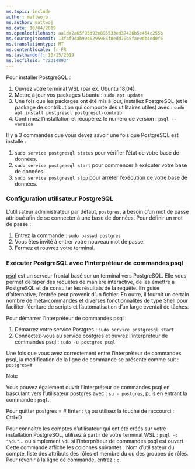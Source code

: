 ```yaml
---
ms.topic: include
author: mattwojo
ms.author: mattwoj
ms.date: 10/04/2019
ms.openlocfilehash: aa1da2a65f95d92e895533ed37426b5e454c255b
ms.sourcegitcommit: 13faf9dab9946295986f8edd79b5fae0db4ed0f6
ms.translationtype: MT
ms.contentlocale: fr-FR
ms.lasthandoff: 10/15/2019
ms.locfileid: "72314893"
---
```

Pour installer PostgreSQL :

1. Ouvrez votre terminal WSL (par ex. Ubuntu 18,04).
2. Mettre à jour vos packages Ubuntu : `sudo apt update`
3. Une fois que les packages ont été mis à jour, installez PostgreSQL (et le package de contribution qui comporte des utilitaires utiles) avec : `sudo apt install postgresql postgresql-contrib`
4. Confirmez l’installation et récupérez le numéro de version : `psql --version`

Il y a 3 commandes que vous devez savoir une fois que PostgreSQL est installé :

1. `sudo service postgresql status` pour vérifier l’état de votre base de données.
2. `sudo service postgresql start` pour commencer à exécuter votre base de données.
3. `sudo service postgresql stop` pour arrêter l’exécution de votre base de données.

### <a name="postgresql-user-setup"></a>Configuration utilisateur PostgreSQL

L’utilisateur administrateur par défaut, `postgres`, a besoin d’un mot de passe attribué afin de se connecter à une base de données. Pour définir un mot de passe :

1. Entrez la commande : `sudo passwd postgres`
2. Vous êtes invité à entrer votre nouveau mot de passe.
3. Fermez et rouvrez votre terminal.

### <a name="run-postgresql-with-psql-shell"></a>Exécuter PostgreSQL avec l’interpréteur de commandes psql

[psql](https://www.postgresql.org/docs/10/app-psql.html) est un serveur frontal basé sur un terminal vers PostgreSQL. Elle vous permet de taper des requêtes de manière interactive, de les émettre à PostgreSQL et de consulter les résultats de la requête. En guise d’alternative, l’entrée peut provenir d’un fichier. En outre, il fournit un certain nombre de méta-commandes et diverses fonctionnalités de type Shell pour faciliter l’écriture de scripts et l’automatisation d’un large éventail de tâches.

Pour démarrer l’interpréteur de commandes psql :

1. Démarrez votre service Postgres : `sudo service postgresql start`
2. Connectez-vous au service postgres et ouvrez l’interpréteur de commandes psql : `sudo -u postgres psql`

Une fois que vous avez correctement entré l’interpréteur de commandes psql, la modification de la ligne de commande se présente comme suit : `postgres=#`

> [!NOTE]
> Vous pouvez également ouvrir l’interpréteur de commandes psql en basculant vers l’utilisateur postgres avec : `su - postgres`, puis en entrant la commande : `psql`.

Pour quitter postgres = # Enter : `\q` ou utilisez la touche de raccourci : Ctrl+D

Pour connaître les comptes d’utilisateur qui ont été créés sur votre installation PostgreSQL, utilisez à partir de votre terminal WSL : `psql -c "\du"`... ou simplement `\du` si l’interpréteur de commandes psql est ouvert. Cette commande affiche les colonnes suivantes : Nom d’utilisateur du compte, liste des attributs des rôles et membre du ou des groupes de rôles. Pour revenir à la ligne de commande, entrez : `q`.
